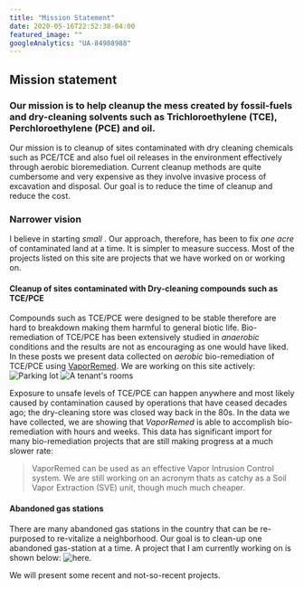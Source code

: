 ```yaml
---
title: "Mission Statement"
date: 2020-05-16T22:52:38-04:00
featured_image: ""
googleAnalytics: "UA-84988988"
---
```


## Mission statement

### Our mission is to help cleanup the mess created by fossil-fuels and dry-cleaning solvents such as Trichloroethylene (TCE), Perchloroethylene (PCE) and oil.

Our mission is to cleanup of sites contaminated with dry cleaning chemicals such as  PCE/TCE and also fuel oil releases in the environment effectively through aerobic bioremediation. Current cleanup methods are quite cumbersome and very expensive as they involve invasive process of excavation and disposal. Our goal is to reduce the time of cleanup and reduce the cost.

### Narrower vision

I believe in starting *small* . Our approach, therefore, has been to fix *one acre* of contaminated land at a time. It is simpler to measure success. Most of the projects listed on this site are projects that we have worked on or working on.

#### Cleanup of sites contaminated with Dry-cleaning compounds such as TCE/PCE

Compounds such as TCE/PCE were designed to be stable therefore are hard to breakdown making them harmful to general biotic life. Bio-remediation of TCE/PCE has been extensively studied in *anaerobic* conditions and the results are not as encouraging as one would have liked. In these posts we present data collected on *aerobic* bio-remediation of TCE/PCE using [VaporRemed](https://www.epa.gov/emergency-response/spillremed-mariner). We are working on this site actively:
  ![Parking lot](/img/front_strip_mall.png)
  ![A tenant's rooms](/img/H4_WIS.jpg)

Exposure to unsafe levels of TCE/PCE can happen anywhere and most likely caused by contamination caused by operations that have ceased decades ago; the dry-cleaning store was closed way back in the 80s. In the data we have collected, we are showing that *VaporRemed* is able to accomplish bio-remediation with hours and weeks. This data has significant import for many bio-remediation projects that are still making progress at a much slower rate:
  > VaporRemed can be used as an effective Vapor Intrusion Control system.
We are still working on an acronym thats as catchy as a Soil Vapor Extraction (SVE) unit, though much much cheaper.


#### Abandoned gas stations

There are many abandoned gas stations in the country that can be re-purposed to re-vitalize a neighborhood. Our goal is to clean-up one abandoned gas-station at a time. A project that I am currently working on is shown below:
  ![here](/img/abandoned_gas_station_1.png).

We will present some recent and not-so-recent projects.
